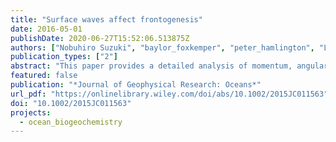 ```yaml
---
title: "Surface waves affect frontogenesis"
date: 2016-05-01
publishDate: 2020-06-27T15:52:06.513875Z
authors: ["Nobuhiro Suzuki", "baylor_foxkemper", "peter_hamlington", "Luke P. Van Roekel"]
publication_types: ["2"]
abstract: "This paper provides a detailed analysis of momentum, angular momentum, vorticity, and energy budgets of a submesoscale front undergoing frontogenesis driven by an upper-ocean, submesoscale eddy ﬁeld in a Large Eddy Simulation (LES). The LES solves the wave-averaged, or Craik-Leibovich, equations in order to account for the Stokes forces that result from interactions between nonbreaking surface waves and currents, and resolves both submesoscale eddies and boundary layer turbulence down to 4.9 m 3 4.9 m 3 1.25 m grid scales. It is found that submesoscale frontogenesis differs from traditional frontogenesis theory due to four effects: Stokes forces, momentum and kinetic energy transfer from submesoscale eddies to frontal secondary circulations, resolved turbulent stresses, and unbalanced torque. In the energy, momentum, angular momentum, and vorticity budgets for the frontal overturning circulation, the Stokes shear force is a leading-order contributor, typically either the second or third largest source of frontal overturning. These effects violate hydrostatic and thermal wind balances during submesoscale frontogenesis. The effect of the Stokes shear force becomes stronger with increasing alignment of the front and Stokes shear and with a nondimensional scaling. The Stokes shear force and momentum transfer from submesoscale eddies signiﬁcantly energize the frontal secondary circulation along with the buoyancy."
featured: false
publication: "*Journal of Geophysical Research: Oceans*"
url_pdf: "https://onlinelibrary.wiley.com/doi/abs/10.1002/2015JC011563"
doi: "10.1002/2015JC011563"
projects:
  - ocean_biogeochemistry
---
```


